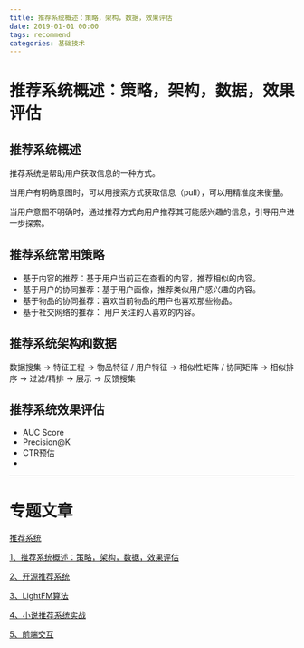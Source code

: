 ```yaml
---
title: 推荐系统概述：策略，架构，数据，效果评估
date: 2019-01-01 00:00
tags: recommend
categories: 基础技术
---
```


# 推荐系统概述：策略，架构，数据，效果评估

## 推荐系统概述

推荐系统是帮助用户获取信息的一种方式。

当用户有明确意图时，可以用搜索方式获取信息（pull），可以用精准度来衡量。

当用户意图不明确时，通过推荐方式向用户推荐其可能感兴趣的信息，引导用户进一步探索。


## 推荐系统常用策略

- 基于内容的推荐：基于用户当前正在查看的内容，推荐相似的内容。 
- 基于用户的协同推荐：基于用户画像，推荐类似用户感兴趣的内容。
- 基于物品的协同推荐：喜欢当前物品的用户也喜欢那些物品。
- 基于社交网络的推荐： 用户关注的人喜欢的内容。

## 推荐系统架构和数据

数据搜集 -> 特征工程 -> 物品特征 / 用户特征 -> 相似性矩阵 / 协同矩阵 -> 相似排序 -> 过滤/精排 -> 展示 -> 反馈搜集

## 推荐系统效果评估

- AUC Score
- Precision@K
- CTR预估
- 

--- 

# 专题文章

[推荐系统 ](/recommend_0)

[1、推荐系统概述：策略，架构，数据，效果评估](/recommend_1)

[2、开源推荐系统](/recommend_2)

[3、LightFM算法](/recommend_3)

[4、小说推荐系统实战](/recommend_4)

[5、前端交互](/recommend_5)
